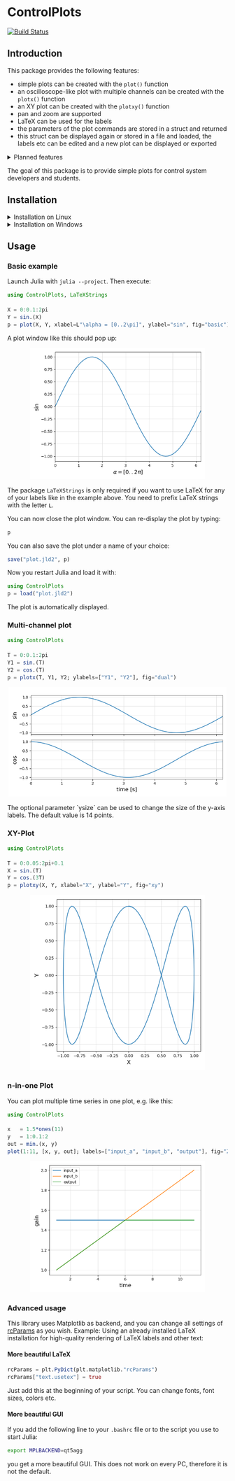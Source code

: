 # ControlPlots

[![Build Status](https://github.com/aenarete/ControlPlots.jl/actions/workflows/CI.yml/badge.svg?branch=main)](https://github.com/aenarete/ControlPlots.jl/actions/workflows/CI.yml?query=branch%3Amain)

## Introduction

This package provides the following features:

- simple plots can be created with the `plot()` function
- an oscilloscope-like plot with multiple channels can be created
  with the `plotx()` function
- an XY plot can be created with the `plotxy()` function
- pan and zoom are supported
- LaTeX can be used for the labels
- the parameters of the plot commands are stored in a struct and returned
- this struct can be displayed again or stored in a file and loaded, the labels etc can be edited and a new plot can be displayed or exported

<details>
  <summary>Planned features</summary>

## TODO
- add support for PythonPlot
- allow changing of the caption
- the `save()` function should allow storing a plot as jld2, pdf or png file
- add bode plots
</details>

The goal of this package is to provide simple plots for control system developers and students.


## Installation
<details>
  <summary>Installation on Linux</summary>
  
### On Linux
First, install matplotlib:
```bash
sudo apt install python3-matplotlib
```
If not done yet, create a project:
```bash
mkdir MyProject
cd MyProject
julia --project="."
```
and install `ControlPlots`
```julia
using Pkg
pkg"add ControlPlots"
```
  
</details>
<details>
  <summary>Installation on Windows</summary>

### On Windows
If not done yet, create a project:
```bash
mkdir MyProject
cd MyProject
julia --project="."
```
Install Python, matplotlib and ControlPlots
```
using Pkg
ENV["PYTHON"]=""
pkg"add ControlPlots"
```
</details>

## Usage

### Basic example
Launch Julia with `julia --project`. Then execute:
```julia
using ControlPlots, LaTeXStrings

X = 0:0.1:2pi
Y = sin.(X)
p = plot(X, Y, xlabel=L"\alpha = [0..2\pi]", ylabel="sin", fig="basic")
```
A plot window like this should pop up:
<p align="center"><img src="./docs/basic.png" width="400" /></p>

The package `LaTeXStrings` is only required if you want to use LaTeX for any of your labels like in the example above. You need to prefix LaTeX strings with the letter `L`.

You can now close the plot window.
You can re-display the plot by typing:
```julia
p
```
You can also save the plot under a name of your choice:
```julia
save("plot.jld2", p)
```
Now you restart Julia and load it with:
```julia
using ControlPlots
p = load("plot.jld2")
```
The plot is automatically displayed.

### Multi-channel plot
```julia
using ControlPlots

T = 0:0.1:2pi
Y1 = sin.(T)
Y2 = cos.(T)
p = plotx(T, Y1, Y2; ylabels=["Y1", "Y2"], fig="dual")
```
<p align="center"><img src="./docs/multi-channel.png" width="500" /></p>
The optional parameter `ysize` can be used to change the size of the y-axis labels. The default value is 14 points.

### XY-Plot
```julia
using ControlPlots

T = 0:0.05:2pi+0.1
X = sin.(T)
Y = cos.(3T)
p = plotxy(X, Y, xlabel="X", ylabel="Y", fig="xy")
```
<p align="center"><img src="./docs/xy-plot.png" width="400" /></p>

### n-in-one Plot
You can plot multiple time series in one plot, e.g. like this:
```julia
using ControlPlots

x   = 1.5*ones(11)
y   = 1:0.1:2
out = min.(x, y)
plot(1:11, [x, y, out]; labels=["input_a", "input_b", "output"], fig="2-in-one")
```
<p align="center"><img src="./docs/n-in-one.png" width="400" /></p>

### Advanced usage
This library uses Matplotlib as backend, and you can change all settings of [rcParams](https://matplotlib.org/stable/users/explain/customizing.html#matplotlibrc-sample) as you wish. Example: Using an already installed LaTeX installation for high-quality rendering of LaTeX labels and other text:

#### More beautiful LaTeX
```julia
rcParams = plt.PyDict(plt.matplotlib."rcParams")
rcParams["text.usetex"] = true
```
Just add this at the beginning of your script. You can change fonts, font sizes, colors etc.

#### More beautiful GUI
If you add the following line to your `.bashrc` file or to the script you use to start Julia:
```bash
export MPLBACKEND=qt5agg
```
you get a more beautiful GUI. This does not work on every PC, therefore it is not the default.
